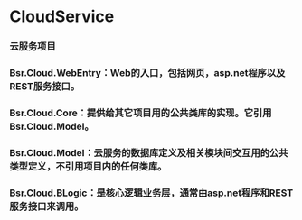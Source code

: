 ﻿# CloudService
### 云服务项目

### Bsr.Cloud.WebEntry：Web的入口，包括网页，asp.net程序以及REST服务接口。

### Bsr.Cloud.Core：提供给其它项目用的公共类库的实现。它引用Bsr.Cloud.Model。

### Bsr.Cloud.Model：云服务的数据库定义及相关模块间交互用的公共类型定义，不引用项目内的任何类库。

### Bsr.Cloud.BLogic：是核心逻辑业务层，通常由asp.net程序和REST服务接口来调用。
